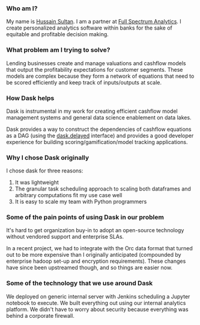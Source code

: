 ### Who am I?

My name is [Hussain Sultan](https://www.linkedin.com/in/hussainsultan/).
I am a partner at [Full Spectrum
Analytics](https://www.fullspectrumanalytics.com/).  I create personalized
analytics software within banks for the sake of equitable and profitable
decision making.


### What problem am I trying to solve?

Lending businesses create and manage valuations and cashflow models that output
the profitability expectations for customer segments. These models are complex
because they form a network of equations that need to be scored efficiently and
keep track of inputs/outputs at scale.


### How Dask helps

Dask is instrumental in my work for creating efficient cashflow model
management systems and general data science enablement on data lakes.

Dask provides a way to construct the dependencies of cashflow equations as a
DAG (using the [dask.delayed](https://dask.pydata.org/en/latest/delayed.html)
interface) and provides a good developer experience for building
scoring/gamification/model tracking applications.


### Why I chose Dask originally

I chose dask for three reasons:

1.  It was lightweight
2.  The granular task scheduling approach to scaling both dataframes and
    arbitrary computations fit my use case well
3.  It is easy to scale my team with Python programmers


### Some of the pain points of using Dask in our problem

It's hard to get organization buy-in to adopt an open-source technology without
vendored support and enterprise SLAs.

In a recent project, we had to integrate with the Orc data format that turned
out to be more expensive than I originally anticipated (compounded by
enterprise hadoop set-up and encryption requirements).  These changes have
since been upstreamed though, and so things are easier now.


### Some of the technology that we use around Dask

We deployed on generic internal server with Jenkins scheduling a Jupyter
notebook to execute.  We built everything out using our internal analytics
platform.  We didn't have to worry about security because everything was behind
a corporate firewall.
